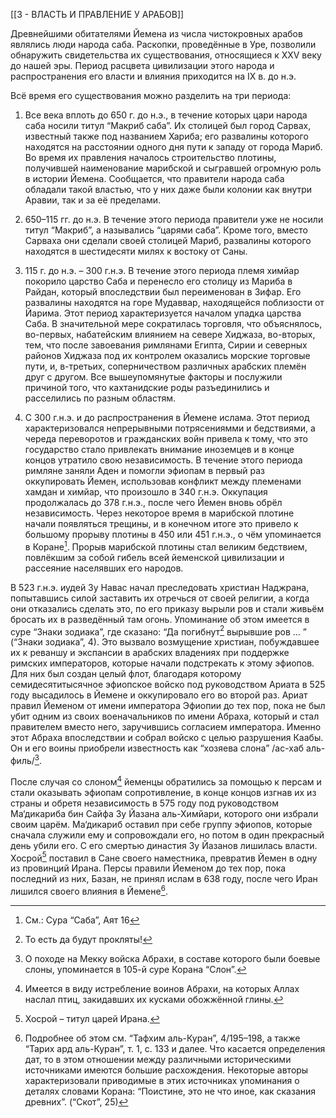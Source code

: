 [[3 - ВЛАСТЬ И ПРАВЛЕНИЕ У АРАБОВ]]

Древнейшими обитателями Йемена из числа чистокровных арабов являлись люди народа саба. Раскопки, проведённые в Уре, позволили обнаружить свидетельства их существования, относящиеся к XXV веку до нашей эры. Период расцвета цивилизации этого народа и распространения его власти и влияния приходится на IX в. до н.э.

Всё время его существования можно разделить на три периода:

1. Все века вплоть до 650 г. до н.э., в течение которых цари народа саба носили титул “Макриб саба”. Их столицей был город Сарвах, известный также под названием Хариба; его развалины которого находятся на расстоянии одного дня пути к западу от города Мариб. Во время их правления началось строительство плотины, получившей наименование марибской и сыгравшей огромную роль в истории Йемена. Сообщается, что правители народа саба обладали такой властью, что у них даже были колонии как внутри Аравии, так и за её пределами.

2. 650–115 гг. до н.э. В течение этого периода правители уже не носили титул “Макриб”, а назывались “царями саба”. Кроме того, вместо Сарваха они сделали своей столицей Мариб, развалины которого находятся в шестидесяти милях к востоку от Саны.

3. 115 г. до н.э. – 300 г.н.э. В течение этого периода племя химйар покорило царство Саба и перенесло его столицу из Мариба в Райдан, который впоследствии был переименован в Зифар. Его развалины находятся на горе Мудаввар, находящейся поблизости от Йарима. Этот период характеризуется началом упадка царства Саба. В значительной мере сократилась торговля, что объяснялось, во-первых, набатейским влиянием на севере Хиджаза, во-вторых, тем, что после завоевания римлянами Египта, Сирии и северных районов Хиджаза под их контролем оказались морские торговые пути, и, в-третьих, соперничеством различных арабских племён друг с другом. Все вышеупомянутые факторы и послужили причиной того, что кахтанидские роды разъединились и расселились по разным областям.

4. С 300 г.н.э. и до распространения в Йемене ислама. Этот период характеризовался непрерывными потрясениямми и бедствиями, а череда переворотов и гражданских войн привела к тому, что это государство стало привлекать внимание иноземцев и в конце концов утратило свою независимость. В течение этого периода римляне заняли Аден и помогли эфиопам в первый раз оккупировать Йемен, использовав конфликт между племенами хамдан и химйар, что произошло в 340 г.н.э. Оккупация продолжалась до 378 г.н.э., после чего Йемен вновь обрёл независимость. Через некоторое время в марибской плотине начали появляться трещины, и в конечном итоге это привело к большому прорыву плотины в 450 или 451 г.н.э., о чём упоминается в Коране[^1]. Прорыв марибской плотины стал великим бедствием, повлёкшим за собой гибель всей йеменской цивилизации и рассеяние населявших его народов.

В 523 г.н.э. иудей Зу Навас начал преследовать христиан Наджрана, попытавшись силой заставить их отречься от своей религии, а когда они отказались сделать это, по его приказу вырыли ров и стали живьём бросать их в разведённый там огонь. Упоминание об этом имеется в суре “Знаки зодиака”, где сказано: “Да погибнут[^2] вырывшие ров … ” (“Знаки зодиака”, 4). Это вызвало возмущение христиан, побуждавшее их к реваншу и экспансии в арабских владениях при поддержке римских императоров, которые начали подстрекать к этому эфиопов. Для них был создан целый флот, благодаря которому семидесятитысячное эфиопское войско под руководством Ариата в 525 году высадилось в Йемене и оккупировало его во второй раз. Ариат правил Йеменом от имени императора Эфиопии до тех пор, пока не был убит одним из своих военачальников по имени Абраха, который и стал правителем вместо него, заручившись согласием императора. Именно этот Абраха впоследствии и собрал войско с целью разрушения Каабы. Он и его воины приобрели известность как “хозяева слона” /ас-хаб аль-филь/[^3].

После случая со слоном[^4] йеменцы обратились за помощью к персам и стали оказывать эфиопам сопротивление, в конце концов изгнав их из страны и обретя независимость в 575 году под руководством Ма‘дикариба бин Сайфа Зу Йазана аль-Химйари, которого они избрали своим царём. Ма‘дикариб оставил при себе группу эфиопов, которые сначала служили ему и сопровождали его, но потом в один прекрасный день убили его. С его смертью династия Зу Йазанов лишилась власти. Хосрой[^5] поставил в Сане своего наместника, превратив Йемен в одну из провинций Ирана. Персы правили Йеменом до тех пор, пока последний из них, Базан, не принял ислам в 638 году, после чего Иран лишился своего влияния в Йемене[^6].

[^1]: См.: Сура “Саба”, Аят 16

[^2]: То есть да будут прокляты!

[^3]: О походе на Мекку войска Абрахи, в составе которого были боевые слоны, упоминается в 105-й суре Корана “Слон”.

[^4]: Имеется в виду истребление воинов Абрахи, на которых Аллах наслал птиц, закидавших их кусками обожжённой глины.

[^5]: Хосрой – титул царей Ирана.

[^6]: Подробнее об этом см. “Тафхим аль-Куран”, 4/195–198, а также “Тарих ард аль-Куран”, т. 1, с. 133 и далее. Что касается определения дат, то в этом отношении между различными историческими источниками имеются большие расхождения. Некоторые авторы характеризовали приводимые в этих источниках упоминания о деталях словами Корана: “Поистине, это не что иное, как сказания древних”. (“Скот”, 25)


